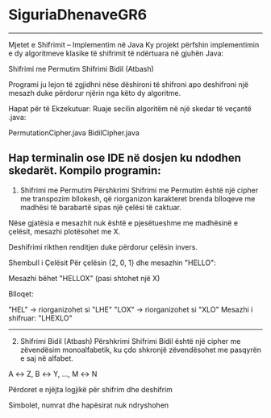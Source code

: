 # SiguriaDhenaveGR6
---------------------------------------------------
Mjetet e Shifrimit – Implementim në Java
Ky projekt përfshin implementimin e dy algoritmeve klasike të shifrimit të ndërtuara në gjuhën Java:

Shifrimi me Permutim
Shifrimi Bidil (Atbash)

Programi ju lejon të zgjidhni nëse dëshironi të shifroni apo deshifroni një mesazh duke përdorur njërin nga këto dy algoritme.

Hapat për të Ekzekutuar:
Ruaje secilin algoritëm në një skedar të veçantë .java:

PermutationCipher.java
BidilCipher.java

Hap terminalin ose IDE në dosjen ku ndodhen skedarët.
Kompilo programin:
---------------------------------------------
 1. Shifrimi me Permutim
 Përshkrimi
Shifrimi me Permutim është një cipher me transpozim bllokesh, që riorganizon karakteret brenda blloqeve me madhësi të barabartë sipas një çelësi të caktuar.

Nëse gjatësia e mesazhit nuk është e pjesëtueshme me madhësinë e çelësit, mesazhi plotësohet me X.

Deshifrimi rikthen renditjen duke përdorur çelësin invers.

 Shembull i Çelësit
Për çelësin {2, 0, 1} dhe mesazhin "HELLO":

Mesazhi bëhet "HELLOX" (pasi shtohet një X)

Blloqet:

"HEL" → riorganizohet si "LHE"
"LOX" → riorganizohet si "XLO"
Mesazhi i shifruar: "LHEXLO"

----------------------------------------------------------------
2. Shifrimi Bidil (Atbash)
Përshkrimi
Shifrimi Bidil është një cipher me zëvendësim monoalfabetik, ku çdo shkronjë zëvendësohet me pasqyrën e saj në alfabet.

A ↔ Z, B ↔ Y, ..., M ↔ N

Përdoret e njëjta logjikë për shifrim dhe deshifrim

Simbolet, numrat dhe hapësirat nuk ndryshohen
